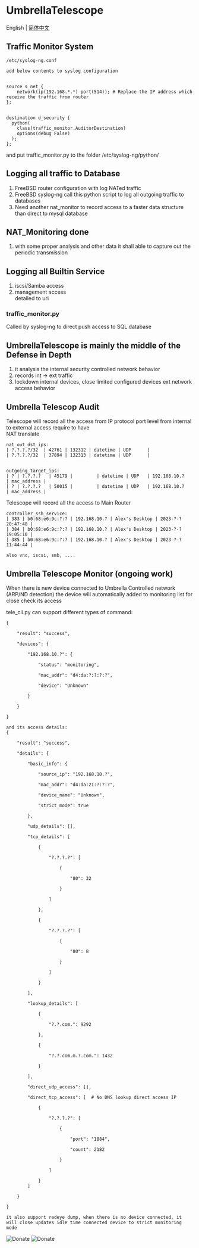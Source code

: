 # UmbrellaTelescope

English | [简体中文](README-CN.md)    


## Traffic Monitor System    
```
/etc/syslog-ng.conf

add below contents to syslog configuration


source s_net {
    network(ip(192.168.*.*) port(514)); # Replace the IP address which receive the traffic from router
};


destination d_security { 
  python(
    class(traffic_monitor.AuditorDestination) 
    options(debug False)
  ); 
};

```
and put traffic_monitor.py to the folder /etc/syslog-ng/python/    


## Logging all traffic to Database     
  1. FreeBSD router configuration with log NATed traffic    
  2. FreeBSD syslog-ng call this python script to log all outgoing traffic to databases    
  3. Need another nat_monitor to record access to a faster data structure than direct to mysql database

## NAT_Monitoring done
  1. with some proper analysis and other data it shall able to capture out the periodic transmission

## Logging all Builtin Service    
  1. iscsi/Samba access    
  2. management access   
        detailed to uri   


### traffic_monitor.py    
Called by syslog-ng to direct push access to SQL database



## UmbrellaTelescope is mainly the middle of the Defense in Depth  
   1. it analysis the internal security controlled network behavior   
   2. records int -> ext traffic  
   3. lockdown internal devices, close limited configured devices ext network access behavior   

## Umbrella Telescop Audit   

Telescope will record all the access from IP protocol port level from internal to external access require to have    
NAT translate    
```
nat_out_dst_ips:
| ?.?.?.?/32  | 42761 | 132312 | datetime | UDP      |
| ?.?.?.?/32  | 37894 | 132313 | datetime | UDP      |


outgoing_target_ips:
| ? | ?.?.?.?   | 45179 |         | datetime | UDP   | 192.168.10.?      | mac_address |
| ? | ?.?.?.?   | 50015 |         | datetime | UDP   | 192.168.10.?      | mac_address |

```

Telescope will record all the access to Main Router   
```
controller_ssh_service:
| 383 | b0:68:e6:9c:?:? | 192.168.10.? | Alex's Desktop | 2023-?-? 20:47:48 |
| 384 | b0:68:e6:9c:?:? | 192.168.10.? | Alex's Desktop | 2023-?-? 19:05:10 |
| 385 | b0:68:e6:9c:?:? | 192.168.10.? | Alex's Desktop | 2023-?-? 11:44:44 |

also vnc, iscsi, smb, ....
```

## Umbrella Telescope Monitor  (ongoing work)  
When there is new device connected to Umbrella Controlled network (ARP/ND detection)
the device will automatically added to monitoring list for close check its access   

tele_cli.py can support different types of command:
```
{

    "result": "success",

    "devices": {

        "192.168.10.?": {

            "status": "monitoring",

            "mac_addr": "d4:da:?:?:?:?",

            "device": "Unknown"

        }

    }

}

and its access details:    
{

    "result": "success",

    "details": {

        "basic_info": {

            "source_ip": "192.168.10.?",

            "mac_addr": "d4:da:21:?:?:?",

            "device_name": "Unknown",

            "strict_mode": true

        },

        "udp_details": [],

        "tcp_details": [

            {

                "?.?.?.?": [

                    {

                        "80": 32

                    }

                ]

            },

            {

                "?.?.?.?": [

                    {

                        "80": 8

                    }

                ]

            }

        ],

        "lookup_details": [

            {

                "?.?.com.": 9292

            },

            {

                "?.?.com.m.?.com.": 1432

            }

        ],

        "direct_udp_access": [],

        "direct_tcp_access": [  # No DNS lookup direct access IP

            {

                "?.?.?.?": [

                    {

                        "port": "1884",

                        "count": 2182

                    }

                ]

            }
        ]

    }

}

it also support redeye dump, when there is no device connected, it will close updates idle time connected device to strict monitoring mode    

```



![Donate](./DONATE.JPG)
![Donate](./DONATE_Z.JPG)
